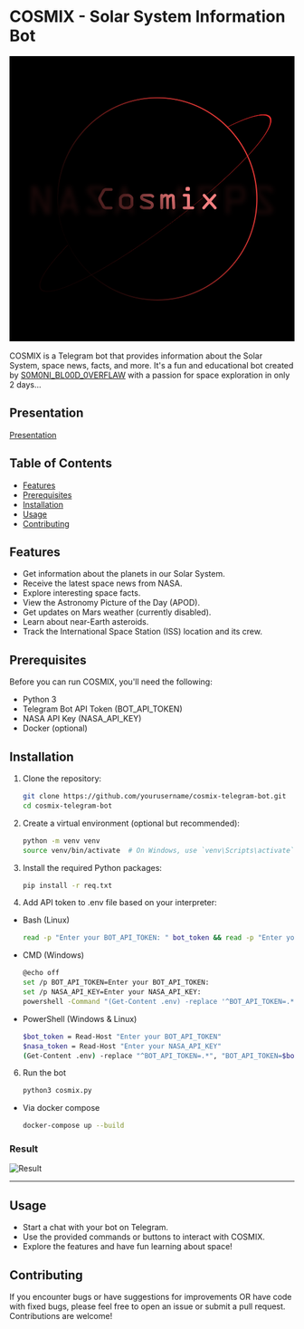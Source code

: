 # COSMIX - Solar System Information Bot
![LOGO](cosmix.png)

COSMIX is a Telegram bot that provides information about the Solar System, space news, facts, and more. It's a fun and educational bot created by [S0M0NI_BL00D_0VERFLAW]([https://t.me/anonimidin](https://www.spaceappschallenge.org/2023/find-a-team/s0m0ni_bl00d_0verfl0w/)) with a passion for space exploration in only 2 days...

## Presentation
[Presentation](presentation.pdf)

## Table of Contents

- [Features](#features)
- [Prerequisites](#prerequisites)
- [Installation](#installation)
- [Usage](#usage)
- [Contributing](#contributing)

## Features

- Get information about the planets in our Solar System.
- Receive the latest space news from NASA.
- Explore interesting space facts.
- View the Astronomy Picture of the Day (APOD).
- Get updates on Mars weather (currently disabled).
- Learn about near-Earth asteroids.
- Track the International Space Station (ISS) location and its crew.

## Prerequisites

Before you can run COSMIX, you'll need the following:

- Python 3
- Telegram Bot API Token (BOT_API_TOKEN)
- NASA API Key (NASA_API_KEY)
- Docker (optional)

## Installation

1. Clone the repository:

   ```bash
   git clone https://github.com/yourusername/cosmix-telegram-bot.git
   cd cosmix-telegram-bot
   
2. Create a virtual environment (optional but recommended):

    ```bash
   python -m venv venv
   source venv/bin/activate  # On Windows, use `venv\Scripts\activate`

4. Install the required Python packages:

   ```bash
   pip install -r req.txt

5. Add API token to .env file based on your interpreter:
- Bash (Linux)

   ```bash
   read -p "Enter your BOT_API_TOKEN: " bot_token && read -p "Enter your NASA_API_KEY: " nasa_token && sed -i "s/BOT_API_TOKEN=.*/BOT_API_TOKEN=$bot_token/; s/NASA_API_KEY=.*/NASA_API_KEY=$nasa_token/" .env
   
- CMD (Windows)

  ```bash
  @echo off
  set /p BOT_API_TOKEN=Enter your BOT_API_TOKEN: 
  set /p NASA_API_KEY=Enter your NASA_API_KEY: 
  powershell -Command "(Get-Content .env) -replace '^BOT_API_TOKEN=.*', 'BOT_API_TOKEN=%BOT_API_TOKEN%' -replace '^NASA_API_KEY=.*', 'NASA_API_KEY=%NASA_API_KEY%' | Set-Content .env"

- PowerShell (Windows & Linux)

  ```bash
  $bot_token = Read-Host "Enter your BOT_API_TOKEN"
  $nasa_token = Read-Host "Enter your NASA_API_KEY"
  (Get-Content .env) -replace "^BOT_API_TOKEN=.*", "BOT_API_TOKEN=$bot_token" -replace "^NASA_API_KEY=.*", "NASA_API_KEY=$nasa_token" | Set-Content .env

6. Run the bot

   ```python
   python3 cosmix.py

- Via docker compose

   ```bash
   docker-compose up --build

### Result
  ![Result](image.png)
  <hr>
  
## Usage
- Start a chat with your bot on Telegram.
- Use the provided commands or buttons to interact with COSMIX.
- Explore the features and have fun learning about space!

## Contributing
If you encounter bugs or have suggestions for improvements OR have code with fixed bugs, please feel free to open an issue or submit a pull request. Contributions are welcome!

